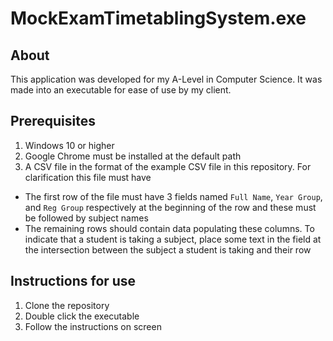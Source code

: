 # MockExamTimetablingSystem.exe
## About
This application was developed for my A-Level in Computer Science. It was made into an executable for ease of use by my client.

## Prerequisites
1. Windows 10 or higher
2. Google Chrome must be installed at the default path
3. A CSV file in the format of the example CSV file in this repository. For clarification this file must have
  -  The first row of the file must have 3 fields named `Full Name`, `Year Group`, and `Reg Group` respectively at the beginning of the row and these must be followed by subject names
  -  The remaining rows should contain data populating these columns. To indicate that a student is taking a subject, place some text in the field at the intersection between the subject a student is taking and  their row

## Instructions for use
1. Clone the repository
2. Double click the executable
3. Follow the instructions on screen
